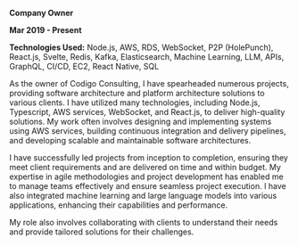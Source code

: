 **Company Owner**

**Mar 2019 - Present**

**Technologies Used:** Node.js, AWS, RDS, WebSocket, P2P (HolePunch), React.js, Svelte, Redis, Kafka, Elasticsearch, Machine Learning, LLM, APIs, GraphQL, CI/CD, EC2, React Native, SQL

As the owner of Codigo Consulting, I have spearheaded numerous projects, providing software architecture and platform architecture solutions to various clients. I have utilized many technologies, including Node.js, Typescript, AWS services, WebSocket, and React.js, to deliver high-quality solutions. My work often involves designing and implementing systems using AWS services, building continuous integration and delivery pipelines, and developing scalable and maintainable software architectures.

I have successfully led projects from inception to completion, ensuring they meet client requirements and are delivered on time and within budget. My expertise in agile methodologies and project development has enabled me to manage teams effectively and ensure seamless project execution. I have also integrated machine learning and large language models into various applications, enhancing their capabilities and performance.

My role also involves collaborating with clients to understand their needs and provide tailored solutions for their challenges.

